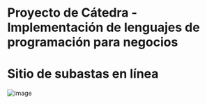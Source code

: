 # Proyecto de Cátedra - Implementación de lenguajes de programación para negocios

# Sitio de subastas en línea


![image](https://github.com/lrivas3/Subastas/assets/84354110/97963b6a-2975-4ee7-b82b-81ba7149f324)
